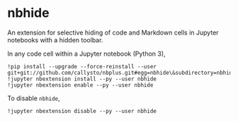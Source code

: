 # nbhide
An extension for selective hiding of code and Markdown cells in Jupyter notebooks with a hidden toolbar.

In any code cell within a Jupyter notebook (Python 3),

```
!pip install --upgrade --force-reinstall --user git+git://github.com/callysto/nbplus.git#egg=nbhide\&subdirectory=nbhide
!jupyter nbextension install --py --user nbhide
!jupyter nbextension enable --py --user nbhide
```

To disable `nbhide`,

```
!jupyter nbextension disable --py --user nbhide
```
